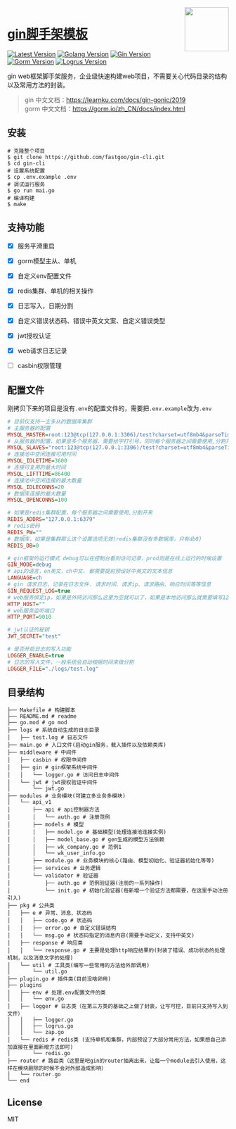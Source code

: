 
<img align="right" width="100" src="https://resource.fastgoo.net/go.png"/>

<h1 align="left"><a href="javascript:">gin脚手架模板</a></h1>

[![Latest Version](https://img.shields.io/badge/release-master-green.svg?maxAge=2592000)](https://github.com/fastgoo/gin-cli)
[![Golang Version](https://img.shields.io/badge/go-%3E=1.13-brightgreen.svg?maxAge=2592000)](https://studygolang.com/dl)
[![Gin Version](https://img.shields.io/badge/gin-%3E=1.6-brightgreen.svg?maxAge=2592000)](https://github.com/gin-gonic/gin)
[![Gorm Version](https://img.shields.io/badge/gorm-%3E=v2.0-brightgreen.svg?maxAge=2592000)](https://gorm.io/zh_CN/docs/index.html)
[![Logrus Version](https://img.shields.io/badge/logrus-%3E=v1.7-brightgreen.svg?maxAge=2592000)](https://github.com/sirupsen/logrus)

gin web框架脚手架服务，企业级快速构建web项目，不需要关心代码目录的结构以及常用方法的封装。

> gin 中文文档：https://learnku.com/docs/gin-gonic/2019 <br/> gorm 中文文档：https://gorm.io/zh_CN/docs/index.html


## 安装

```shell
# 克隆整个项目
$ git clone https://github.com/fastgoo/gin-cli.git
$ cd gin-cli
# 设置系统配置
$ cp .env.example .env
# 调试运行服务
$ go run mai.go
# 编译构建
$ make
```

## 支持功能
* [x] 服务平滑重启
* [x] gorm模型主从、单机
* [x] 自定义env配置文件
* [x] redis集群、单机的相关操作
* [x] 日志写入，日期分割
* [x] 自定义错误状态码、错误中英文文案、自定义错误类型
* [x] jwt授权认证
* [x] web请求日志记录
* [ ] casbin权限管理


## 配置文件
刚拷贝下来的项目是没有`.env`的配置文件的，需要把`.env.example`改为`.env`
```ini
# 目前仅支持一主多从的数据库集群
# 主服务器的配置
MYSQL_MASTER=root:123@tcp(127.0.0.1:3306)/test?charset=utf8mb4&parseTime=True&loc=Local
# 从服务器的配置，如果是多个服务器，需要给字打引号，同时每个服务器之间需要使用,分割开来
MYSQL_SLAVES="root:123@tcp(127.0.0.1:3306)/test?charset=utf8mb4&parseTime=True&loc=Local,root:123@tcp(127.0.0.1:3306)/test?charset=utf8mb4&parseTime=True&loc=Local"
# 连接池中空闲连接可用时间
MYSQL_IDLETIME=3600
# 连接可复用的最大时间
MYSQL_LIFTTIME=86400
# 连接池中空闲连接的最大数量
MYSQL_IDLECONNS=20
# 数据库连接的最大数量
MYSQL_OPENCONNS=100

# 如果是redis集群配置，每个服务器之间需要使用,分割开来
REDIS_ADDRS="127.0.0.1:6379"
# redis密码
REDIS_PW=""
# 数据库，如果是集群那么这个设置选项无效(redis集群没有多数据库，只有db0)
REDIS_DB=0

# gin框架的运行模式 debug可以在控制台看到访问记录，prod则是在线上运行的时候设置 
GIN_MODE=debug
# api的语言，en英文，ch中文. 都需要提前预设好中英文的文本信息
LANGUAGE=ch
# gin 请求日志，记录在日志文件. 请求时间、请求ip、请求路由、响应时间等等信息
GIN_REQUEST_LOG=true
# web服务绑定ip，如果是外网访问那么这里为空就可以了，如果是本地访问那么就需要填写127.0.0.1
HTTP_HOST=""
# web服务监听端口
HTTP_PORT=9010

# jwt认证的秘钥
JWT_SECRET="test"

# 是否开启日志的写入功能
LOGGER_ENABLE=true
# 日志的写入文件，一般系统会自动根据时间来做分割
LOGGER_FILE="./logs/test.log"

```


## 目录结构
```shell
├── Makefile # 构建脚本
├── README.md # readme
├── go.mod # go mod
├── logs # 系统自动生成的日志目录
│   ├── test.log # 日志文件
├── main.go # 入口文件(启动gin服务，载入插件以及依赖类库)
├── middleware # 中间件
│   ├── casbin # 权限中间件
│   ├── gin # gin框架系统中间件
│   │   └── logger.go # 访问日志中间件
│   └── jwt # jwt授权验证中间件
│       └── jwt.go
├── modules # 业务模块(可建立多业务多模块)
│   └── api_v1
│       ├── api # api控制器方法
│       │   └── auth.go # 注册范例
│       ├── models # 模型
│       │   ├── model.go # 基础模型(处理连接池连接实例)
│       │   ├── model_base.go # gen生成的模型方法依赖
│       │   ├── wk_company.go # 范例1
│       │   └── wk_user_info.go
│       ├── module.go # 业务模块的核心(路由、模型初始化、验证器初始化等等)
│       ├── services # 业务逻辑
│       └── validator # 验证器
│           ├── auth.go # 范例验证器(注册的一系列操作)
│           └── init.go # 初始化验证器(每新增一个验证方法都需要，在这里手动注册引入)
├── pkg # 公共类
│   ├── e # 异常、消息、状态码
│   │   ├── code.go # 状态码
│   │   ├── error.go # 自定义错误结构
│   │   └── msg.go # 状态码指定的消息内容(需要手动定义，支持中英文)
│   ├── response # 响应类
│   │   └── response.go # 主要是处理http响应结果的(封装了错误、成功状态的处理机制，以及消息文字的处理)
│   └── util # 工具类(编写一些常用的方法给外部调用)
│       └── util.go
├── plugin.go # 插件类(目前没啥卵用)
├── plugins
│   ├── env # 处理.env配置文件的类
│   │   └── env.go
│   ├── logger # 日志类（在第三方类的基础之上做了封装，让写可控，目前只支持写入到文件）
│   │   ├── logger.go
│   │   ├── logrus.go
│   │   └── zap.go
│   └── redis # redis类 (支持单机和集群，内部预设了大部分常用方法，如果想自己添加直接在里面新增方法即可)
│       └── redis.go
├── router # 路由类（这里是吧gin的router抽离出来，让每一个module去引入使用，这样在模块删除的时候不会对外部造成影响）
│   └── router.go
└── end
```



## License

MIT
